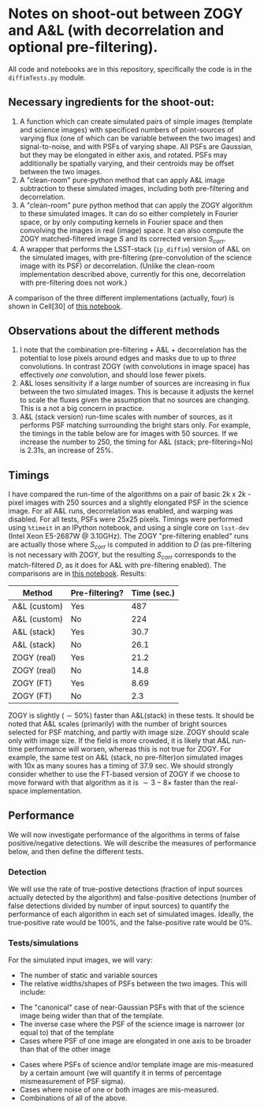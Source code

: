 # Notes on shoot-out between ZOGY and A&L (with decorrelation and optional pre-filtering).

<script type="text/javascript" src="http://cdn.mathjax.org/mathjax/latest/MathJax.js?config=default"></script>

All code and notebooks are in this repository, specifically the code is in the `diffimTests.py` module.

## Necessary ingredients for the shoot-out:

1. A function which can create simulated pairs of simple images (template and science images) with specificed numbers of point-sources of varying flux (one of which can be variable between the two images) and signal-to-noise, and with PSFs of varying shape. All PSFs are Gaussian, but they may be elongated in either axis, and rotated. PSFs may additionally be spatially varying, and their centroids may be offset between the two images.
2. A "clean-room" pure-python method that can apply A&L image subtraction to these simulated images, including both pre-filtering and decorrelation.
3. A "clean-room" pure python method that can apply the ZOGY algorithm to these simulated images. It can do so either completely in Fourier space, or by only computing kernels in Fourier space and then convolving the images in real (image) space. It can also compute the ZOGY matched-filtered image $S$ and its corrected version $S_{corr}$.
4. A wrapper that performs the LSST-stack (`ip_diffim`) version of A&L on the simulated images, with pre-filtering (pre-convolution of the science image with its PSF) *or* decorrelation. (Unlike the clean-room implementation described above, currently for this one, decorrelation with pre-filtering does not work.)

A comparison of the three different implementations (actually, four) is shown in Cell[30] of [this notebook](https://github.com/djreiss/diffimTests/blob/master/25.%20Compare%20basic%20ZOGY%20and%20ALCZ%20with%20preconvolution-final.ipynb).

## Observations about the different methods

1. I note that the combination pre-filtering + A&L + decorrelation has the potential to lose pixels around edges and masks due to up to *three* convolutions. In contrast ZOGY (with convolutions in image space) has effectively *one* convolution, and should lose fewer pixels.
2. A&L loses sensitivity if a large number of sources are increasing in flux between the two simulated images. This is because it adjusts the kernel to scale the fluxes given the assumption that no sources are changing. This is a not a big concern in practice.
3. A&L (stack version) run-time scales with number of sources, as it performs PSF matching surrounding the bright stars only. For example, the timings in the table below are for images with 50 sources. If we increase the number to 250, the timing for A&L (stack; pre-filtering=No) is 2.31s, an increase of 25%.

## Timings

I have compared the run-time of the algorithms on a pair of basic 2k x 2k -pixel images with 250 sources and a slightly elongated PSF in the science image. For all A&L runs, decorrelation was enabled, and warping was disabled. For all tests, PSFs were 25x25 pixels. Timings were performed using `%timeit` in an IPython notebook, and using a single core on `lsst-dev` (Intel Xeon E5-2687W @ 3.10GHz). The ZOGY "pre-filtering enabled" runs are actually those where $S_{corr}$ is computed in addition to $D$ (as pre-filtering is not necessary with ZOGY, but the resulting $S_{corr}$ corresponds to the match-filtered $D$, as it does for A&L with pre-filtering enabled). The comparisons are in [this notebook](https://github.com/djreiss/diffimTests/blob/master/25.%20Compare%20basic%20ZOGY%20and%20ALCZ%20with%20preconvolution-final.ipynb). Results:

| Method        | Pre-filtering? | Time (sec.) |
|---------------|------------------------|----------------------|
| A&L (custom)  | Yes | 487   |
| A&L (custom)  | No  | 224   |
| A&L (stack)   | Yes | 30.7  |
| A&L (stack)   | No  | 26.1  |
| ZOGY (real)   | Yes | 21.2   |
| ZOGY (real)   | No  | 14.8   |
| ZOGY (FT)     | Yes | 8.69   |
| ZOGY (FT)     | No  | 2.3   |

ZOGY is slightly ($\sim 50\%$) faster than A&L(stack) in these tests. It should be noted that A&L scales (primarily) with the number of bright sources selected for PSF matching, and partly with image size. ZOGY should scale only with image size. If the field is more crowded, it is likely that A&L run-time performance will worsen, whereas this is not true for ZOGY. For example, the same test on A&L (stack, no pre-filter)on simulated images with 10x as many soures  has a timing of 37.9 sec. We should strongly consider whether to use the FT-based version of ZOGY if we choose to move forward with that algorithm as it is $\sim 3 - 8 \times$ faster than the real-space implementation.

## Performance

We will now investigate performance of the algorithms in terms of false positive/negative detections. We will describe the measures of performance below, and then define the different tests.

### Detection

We will use the rate of true-postive detections (fraction of input sources actually detected by the algorithm) and false-positive detections (number of false detections divided by number of input sources) to quantify the performance of each algorithm in each set of simulated images. Ideally, the true-positive rate would be 100%, and the false-positive rate would be 0%.

### Tests/simulations

For the simulated input images, we will vary:

* The number of static and variable sources
* The relative widths/shapes of PSFs between the two images. This will include: 
 - The "canonical" case of near-Gaussian PSFs with that of the science image being wider than that of the template.
 - The inverse case where the PSF of the science image is narrower (or equal to) that of the template
 - Cases where PSF of one image are elongated in one axis to be broader than that of the other image
* Cases where PSFs of science and/or template image are mis-measured by a certain amount (we will quantify it in terms of percentage mismeasurement of PSF sigma).
* Cases where noise of one or both images are mis-measured.
* Combinations of all of the above.


